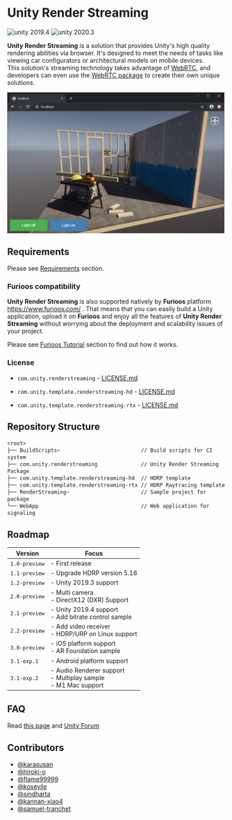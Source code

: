 # Unity Render Streaming

<img src="https://img.shields.io/badge/unity-2019.4-green.svg?style=flat-square" alt="unity 2019.4"> <img src="https://img.shields.io/badge/unity-2020.3-green.svg?style=flat-square" alt="unity 2020.3">

**Unity Render Streaming** is a solution that provides Unity's high quality rendering abilities via browser. It's designed to meet the needs of tasks like viewing car configurators or architectural models on mobile devices.  
This solution's streaming technology takes advantage of [WebRTC](https://webrtc.org/), and developers can even use the [WebRTC package](https://docs.unity3d.com/Packages/com.unity.webrtc@latest) to create their own unique solutions. 

<img src="com.unity.renderstreaming/Documentation~/images/browser_hdrpscene.png" width=500 align=center>

## Requirements

Please see [Requirements](com.unity.renderstreaming/Documentation~/index.md#requirements) section.

### Furioos compatibility

**Unity Render Streaming** is also supported natively by **Furioos** platform https://www.furioos.com/ .
That means that you can easily build a Unity application, upload it on **Furioos** and enjoy all the features of **Unity Render Streaming** without worrying about the deployment and scalability issues of your project.

Please see [Furioos Tutorial](com.unity.renderstreaming/Documentation~/deploy-to-furioos) section to find out how it works.

### License

- `com.unity.renderstreaming` -  [LICENSE.md](com.unity.renderstreaming/LICENSE.md)

- `com.unity.template.renderstreaming-hd` -  [LICENSE.md](com.unity.template.renderstreaming-hd/Packages/com.unity.template.renderstreaming-hd/LICENSE.md)

- `com.unity.template.renderstreaming-rtx` -  [LICENSE.md](com.unity.template.renderstreaming-rtx/Packages/com.unity.template.renderstreaming-rtx/LICENSE.md)

## Repository Structure

```
<root>
├── BuildScripts~                          // Build scripts for CI system
├── com.unity.renderstreaming              // Unity Render Streaming Package 
├── com.unity.template.renderstreaming-hd  // HDRP template
├── com.unity.template.renderstreaming-rtx // HDRP Raytracing template
├── RenderStreaming~                       // Sample project for package
└── WebApp                                 // Web application for signaling
```

## Roadmap

| Version | Focus |
| ------- | ----- |
| `1.0-preview` | - First release |
| `1.1-preview` | - Upgrade HDRP version 5.16 |
| `1.2-preview` | - Unity 2019.3 support |
| `2.0-preview` | - Multi camera <br/>- DirectX12 (DXR) Support |
| `2.1-preview` | - Unity 2019.4 support <br/>- Add bitrate control sample |
| `2.2-preview` | - Add video receiver <br/>- HDRP/URP on Linux support |
| `3.0-preview` | - iOS platform support <br/>- AR Foundation sample |
| `3.1-exp.1` | - Android platform support |
| `3.1-exp.2` | - Audio Renderer support <br/> - Multiplay sample <br/> - M1 Mac support |


## FAQ

Read [this page](com.unity.renderstreaming/Documentation~/faq.md) and [Unity Forum](https://forum.unity.com/forums/unity-render-streaming.413/)

## Contributors

- [@karasusan](https://github.com/karasusan)
- [@hiroki-o](https://github.com/hiroki-o)
- [@flame99999](https://github.com/flame99999)
- [@koseyile](https://github.com/koseyile)
- [@sindharta](https://github.com/sindharta)
- [@kannan-xiao4](https://github.com/kannan-xiao4)
- [@samuel-tranchet](https://github.com/samuel-tranchet)

